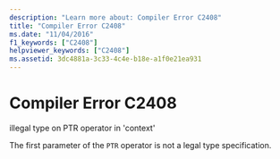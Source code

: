 ```yaml
---
description: "Learn more about: Compiler Error C2408"
title: "Compiler Error C2408"
ms.date: "11/04/2016"
f1_keywords: ["C2408"]
helpviewer_keywords: ["C2408"]
ms.assetid: 3dc4881a-3c33-4c4e-b18e-a1f0e21ea931
---
```

# Compiler Error C2408

illegal type on PTR operator in 'context'

The first parameter of the `PTR` operator is not a legal type specification.

